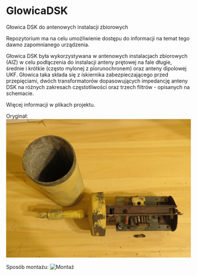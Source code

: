 # GlowicaDSK
Głowica DSK do antenowych instalacji zbiorowych

Repozytorium ma na celu umożliwienie dostępu do informacji na temat tego dawno zapomnianego urządzenia.

Głowica DSK była wykorzystywana w antenowych instalacjach zbiorowych (AIZ) w celu podłączenia do instalacji anteny prętowej na fale długie, średnie i krótkie (często mylonej z piorunochronem) oraz anteny dipolowej UKF. Głowica taka składa się z iskiernika zabezpieczającego przed przepięciami, dwóch transformatorów dopasowujących impedancję anteny DSK na różnych zakresach częstotliwości oraz trzech filtrów - opisanych na schemacie.

Więcej informacji w plikach projektu.

Oryginał:
![Głowica DSK](https://github.com/goscickiw/GlowicaDSK/blob/master/oryginal/glowica.JPG)

Sposób montażu:
![Montaż](https://i.imgur.com/xFLAY62.png)
